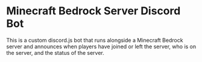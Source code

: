 # Minecraft Bedrock Server Discord Bot

This is a custom discord.js bot that runs alongside a Minecraft Bedrock server and announces when players have joined or left the server, who is on the server, and the status of the server.

